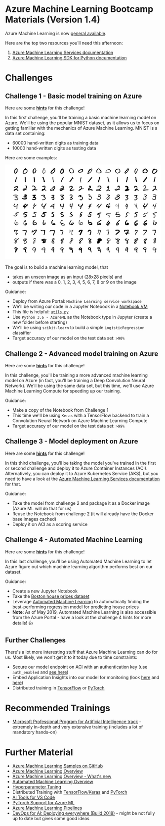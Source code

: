 # Azure Machine Learning Bootcamp Materials (Version 1.4)

Azure Machine Learning is now [general available](https://azure.microsoft.com/en-us/blog/azure-machine-learning-service-a-look-under-the-hood/).

Here are the top two resources you'll need this afternoon:

1. [Azure Machine Learning Services documentation](https://docs.microsoft.com/en-us/azure/machine-learning/service/)
1. [Azure Machine Learning SDK for Python documentation](https://docs.microsoft.com/en-us/python/api/overview/azure/ml/intro?view=azure-ml-py)

# Challenges

## Challenge 1 - Basic model training on Azure

Here are some **[hints](hints/challenge_01.md)** for this challenge!

In this first challenge, you'll be training a basic machine learning model on Azure. We'll be using the popular MNIST dataset, as it allows us to focus on getting familiar with the mechanics of Azure Machine Learning. MNIST is a data set containing:

* 60000 hand-written digits as training data
* 10000 hand-written digits as testing data

Here are some examples:

![alt text](images/mnist.png "The MNIST dataset")

The goal is to build a machine learning model, that
* takes an unseen image as an input (28x28 pixels) and
* outputs if there was a 0, 1, 2, 3, 4, 5, 6, 7, 8 or 9 on the image

Guidance:
* Deploy from Azure Portal: `Machine Learning service workspace`
* We'll be writing our code in a Jupyter Notebook in a [Notebook VM](https://docs.microsoft.com/en-us/azure/machine-learning/service/quickstart-run-cloud-notebook)
* This file is helpful: [`utils.py`](utils.py)
* Use `Python 3.6 - AzureML` as the Notebook type in Jupyter (create a new folder before starting)
* We'll be using `scikit-learn` to build a simple `LogisticRegression` classifier
* Target accuracy of our model on the test data set: `>90%`

## Challenge 2 - Advanced model training on Azure

Here are some **[hints](hints/challenge_02.md)** for this challenge!

In this challenge, you'll be training a more advanced machine learning model on Azure (in fact, you'll be training a Deep Convolution Neural Network). We'll be using the same data set, but this time, we'll use Azure Machine Learning Compute for speeding up our training.

Guidance:
* Make a copy of the Notebook from Challenge 1
* This time we'll be using `Keras` with a TensorFlow backend to train a Convolution Neural Network on Azure Machine Learning Compute
* Target accuracy of our model on the test data set: `>99%`

## Challenge 3 - Model deployment on Azure

Here are some **[hints](hints/challenge_03.md)** for this challenge!

In this third challenge, you'll be taking the model you've trained in the first or second challenge and deploy it to Azure Container Instances (ACI). Alternatively, you can deploy it to Azure Kubernetes Service (AKS), but you need to have a look at the [Azure Machine Learning Services documentation](https://docs.microsoft.com/en-us/azure/machine-learning/service/) for that.

Guidance:
* Take the model from challenge 2 and package it as a Docker image (Azure ML will do that for us)
* Reuse the Notebook from challenge 2 (it will already have the Docker base images cached)
* Deploy it on ACI as a scoring service

## Challenge 4 - Automated Machine Learning

Here are some **[hints](hints/challenge_04.md)** for this challenge!

In this last challenge, you'll be using Automated Machine Learning to let Azure figure out which machine learning algorithm performs best on our dataset.

Guidance:
* Create a new Jupyter Notebook
* Take the [Boston house prices dataset](http://scikit-learn.org/stable/datasets/index.html#boston-dataset)
* Leverage [Automated Machine Learning](https://docs.microsoft.com/en-us/azure/machine-learning/service/tutorial-auto-train-models) to automatically finding the best-performing regression model for predicting house prices
* **Note**: As of May 2019, Automated Machine Learning is also accessible from the Azure Portal - have a look at the challenge 4 hints for more details! :thumbsup:

## Further Challenges

There's a lot more interesting stuff that Azure Machine Learning can do for us. Most likely, we won't get it to it today due to time constraints:

* Secure our model endpoint on ACI with an authentication key (use `auth_enabled` and [see here](https://docs.microsoft.com/en-us/azure/machine-learning/service/how-to-consume-web-service#connection-information))
* Embed Application Insights into our model for monitoring (look [here](https://docs.microsoft.com/en-us/azure/machine-learning/service/how-to-enable-data-collection) and [here](https://docs.microsoft.com/en-us/azure/machine-learning/service/how-to-enable-app-insights))
* Distributed training in [TensorFlow](https://docs.microsoft.com/en-us/azure/machine-learning/service/how-to-train-tensorflow#distributed-training) or [PyTorch](https://docs.microsoft.com/en-us/azure/machine-learning/service/how-to-train-pytorch#distributed-training)

# Recommended Trainings
* [Microsoft Professional Program for Artificial Intelligence track](https://academy.microsoft.com/en-us/tracks/artificial-intelligence) - extremely in-depth and very extensive training (includes a lot of mandatory hands-on)

# Further Material

* [Azure Machine Learning Samples on GitHub](https://github.com/Azure/MachineLearningNotebooks)
* [Azure Machine Learning Overview](https://azure.microsoft.com/en-us/blog/azure-ai-making-ai-real-for-business/)
* [Azure Machine Learning Overview - What's new](https://azure.microsoft.com/en-us/blog/what-s-new-in-azure-machine-learning-service/)
* [Automated Machine Learning Overview](https://azure.microsoft.com/en-us/blog/announcing-automated-ml-capability-in-azure-machine-learning/)
* [Hyperparameter Tuning](https://docs.microsoft.com/en-us/azure/machine-learning/service/how-to-tune-hyperparameters)
* Distributed Training with [TensorFlow/Keras](https://docs.microsoft.com/en-us/azure/machine-learning/service/how-to-train-tensorflow#distributed-training) and [PyTorch](https://docs.microsoft.com/en-us/azure/machine-learning/service/how-to-train-pytorch#distributed-training)
* [AI Tools for VS Code](https://visualstudio.microsoft.com/downloads/ai-tools-vscode/)
* [PyTorch Support for Azure ML](https://azure.microsoft.com/en-us/blog/world-class-pytorch-support-on-azure/)
* [Azure Machine Learning Pipelines](https://docs.microsoft.com/en-us/azure/machine-learning/service/concept-ml-pipelines)
* [DevOps for AI: Deploying everywhere (Build 2018)](https://www.youtube.com/watch?v=Fo220toRwhM) - might be not fully up to date but gives some good ideas